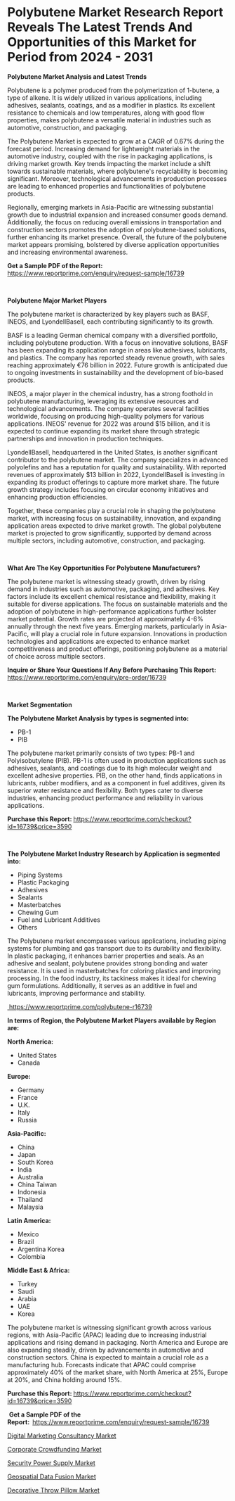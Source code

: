 <p><h1>Polybutene Market Research Report Reveals The Latest Trends And Opportunities of this Market for Period from 2024 - 2031</h1></p><p><strong>Polybutene Market Analysis and Latest Trends</strong></p>
<p><p>Polybutene is a polymer produced from the polymerization of 1-butene, a type of alkene. It is widely utilized in various applications, including adhesives, sealants, coatings, and as a modifier in plastics. Its excellent resistance to chemicals and low temperatures, along with good flow properties, makes polybutene a versatile material in industries such as automotive, construction, and packaging.</p><p>The Polybutene Market is expected to grow at a CAGR of 0.67% during the forecast period. Increasing demand for lightweight materials in the automotive industry, coupled with the rise in packaging applications, is driving market growth. Key trends impacting the market include a shift towards sustainable materials, where polybutene's recyclability is becoming significant. Moreover, technological advancements in production processes are leading to enhanced properties and functionalities of polybutene products. </p><p>Regionally, emerging markets in Asia-Pacific are witnessing substantial growth due to industrial expansion and increased consumer goods demand. Additionally, the focus on reducing overall emissions in transportation and construction sectors promotes the adoption of polybutene-based solutions, further enhancing its market presence. Overall, the future of the polybutene market appears promising, bolstered by diverse application opportunities and increasing environmental awareness.</p></p>
<p><strong>Get a Sample PDF of the Report:&nbsp;</strong> <a href="https://www.reportprime.com/enquiry/request-sample/16739?utm_campaign=1088&utm_medium=2&utm_source=Github&utm_content=ia&utm_term=27112024&utm_id=polybutene">https://www.reportprime.com/enquiry/request-sample/16739</a></p>
<p>&nbsp;</p>
<p><strong>Polybutene Major Market Players</strong></p>
<p><p>The polybutene market is characterized by key players such as BASF, INEOS, and LyondellBasell, each contributing significantly to its growth. </p><p>BASF is a leading German chemical company with a diversified portfolio, including polybutene production. With a focus on innovative solutions, BASF has been expanding its application range in areas like adhesives, lubricants, and plastics. The company has reported steady revenue growth, with sales reaching approximately €76 billion in 2022. Future growth is anticipated due to ongoing investments in sustainability and the development of bio-based products.</p><p>INEOS, a major player in the chemical industry, has a strong foothold in polybutene manufacturing, leveraging its extensive resources and technological advancements. The company operates several facilities worldwide, focusing on producing high-quality polymers for various applications. INEOS' revenue for 2022 was around $15 billion, and it is expected to continue expanding its market share through strategic partnerships and innovation in production techniques.</p><p>LyondellBasell, headquartered in the United States, is another significant contributor to the polybutene market. The company specializes in advanced polyolefins and has a reputation for quality and sustainability. With reported revenues of approximately $13 billion in 2022, LyondellBasell is investing in expanding its product offerings to capture more market share. The future growth strategy includes focusing on circular economy initiatives and enhancing production efficiencies.</p><p>Together, these companies play a crucial role in shaping the polybutene market, with increasing focus on sustainability, innovation, and expanding application areas expected to drive market growth. The global polybutene market is projected to grow significantly, supported by demand across multiple sectors, including automotive, construction, and packaging.</p></p>
<p>&nbsp;</p>
<p><strong>What Are The Key Opportunities For Polybutene Manufacturers?</strong></p>
<p><p>The polybutene market is witnessing steady growth, driven by rising demand in industries such as automotive, packaging, and adhesives. Key factors include its excellent chemical resistance and flexibility, making it suitable for diverse applications. The focus on sustainable materials and the adoption of polybutene in high-performance applications further bolster market potential. Growth rates are projected at approximately 4-6% annually through the next five years. Emerging markets, particularly in Asia-Pacific, will play a crucial role in future expansion. Innovations in production technologies and applications are expected to enhance market competitiveness and product offerings, positioning polybutene as a material of choice across multiple sectors.</p></p>
<p><strong>Inquire or Share Your Questions If Any Before Purchasing This Report:</strong> <a href="https://www.reportprime.com/enquiry/pre-order/16739?utm_campaign=1088&utm_medium=2&utm_source=Github&utm_content=ia&utm_term=27112024&utm_id=polybutene">https://www.reportprime.com/enquiry/pre-order/16739</a></p>
<p>&nbsp;</p>
<p><strong>Market Segmentation</strong></p>
<p><strong>The Polybutene Market Analysis by types is segmented into:</strong></p>
<p><ul><li>PB-1</li><li>PIB</li></ul></p>
<p><p>The polybutene market primarily consists of two types: PB-1 and Polyisobutylene (PIB). PB-1 is often used in production applications such as adhesives, sealants, and coatings due to its high molecular weight and excellent adhesive properties. PIB, on the other hand, finds applications in lubricants, rubber modifiers, and as a component in fuel additives, given its superior water resistance and flexibility. Both types cater to diverse industries, enhancing product performance and reliability in various applications.</p></p>
<p><strong>Purchase this Report:&nbsp;</strong><a href="https://www.reportprime.com/checkout?id=16739&price=3590&utm_campaign=1088&utm_medium=2&utm_source=Github&utm_content=ia&utm_term=27112024&utm_id=polybutene">https://www.reportprime.com/checkout?id=16739&price=3590</a></p>
<p>&nbsp;</p>
<p><strong>The Polybutene Market Industry Research by Application is segmented into:</strong></p>
<p><ul><li>Piping Systems</li><li>Plastic Packaging</li><li>Adhesives</li><li>Sealants</li><li>Masterbatches</li><li>Chewing Gum</li><li>Fuel and Lubricant Additives</li><li>Others</li></ul></p>
<p><p>The Polybutene market encompasses various applications, including piping systems for plumbing and gas transport due to its durability and flexibility. In plastic packaging, it enhances barrier properties and seals. As an adhesive and sealant, polybutene provides strong bonding and water resistance. It is used in masterbatches for coloring plastics and improving processing. In the food industry, its tackiness makes it ideal for chewing gum formulations. Additionally, it serves as an additive in fuel and lubricants, improving performance and stability.</p></p>
<p><a href="https://www.reportprime.com/polybutene-r16739?utm_campaign=1088&utm_medium=2&utm_source=Github&utm_content=ia&utm_term=27112024&utm_id=polybutene">&nbsp;https://www.reportprime.com/polybutene-r16739</a></p>
<p><strong>In terms of Region, the Polybutene Market Players available by Region are:</strong></p>
<p>
    <p> <strong> North America: </strong>
        <ul>
            <li>United States</li>
            <li>Canada</li>
        </ul>
        </p> 
    <p> <strong> Europe: </strong>
        <ul>
            <li>Germany</li>
            <li>France</li>
            <li>U.K.</li>
            <li>Italy</li>
            <li>Russia</li>
        </ul>
        </p> 
    <p> <strong> Asia-Pacific: </strong>
        <ul>
            <li>China</li>
            <li>Japan</li>
            <li>South Korea</li>
            <li>India</li>
            <li>Australia</li>
            <li>China Taiwan</li>
            <li>Indonesia</li>
            <li>Thailand</li>
            <li>Malaysia</li>
        </ul>
        </p> 
    <p> <strong> Latin America: </strong>
        <ul>
            <li>Mexico</li>
            <li>Brazil</li>
            <li>Argentina Korea</li>
            <li>Colombia</li>
        </ul>
        </p> 
    <p> <strong> Middle East & Africa: </strong>
        <ul>
            <li>Turkey</li>
            <li>Saudi</li>
            <li>Arabia</li>
            <li>UAE</li>
            <li>Korea</li>
        </ul>
    </p>
    </p>
<p><p>The polybutene market is witnessing significant growth across various regions, with Asia-Pacific (APAC) leading due to increasing industrial applications and rising demand in packaging. North America and Europe are also expanding steadily, driven by advancements in automotive and construction sectors. China is expected to maintain a crucial role as a manufacturing hub. Forecasts indicate that APAC could comprise approximately 40% of the market share, with North America at 25%, Europe at 20%, and China holding around 15%.</p></p>
<p><strong>Purchase this Report: </strong><a href="https://www.reportprime.com/checkout?id=16739&price=3590&utm_campaign=1088&utm_medium=2&utm_source=Github&utm_content=ia&utm_term=27112024&utm_id=polybutene">https://www.reportprime.com/checkout?id=16739&price=3590</a></p>
<p>&nbsp;<strong>Get a Sample PDF of the Report:&nbsp;&nbsp;</strong><a href="https://www.reportprime.com/enquiry/request-sample/16739?utm_campaign=1088&utm_medium=2&utm_source=Github&utm_content=ia&utm_term=27112024&utm_id=polybutene">https://www.reportprime.com/enquiry/request-sample/16739</a></p>
<p><strong></strong></p>
<p><p><a href="https://issuu.com/reportprime-2/docs/digital-marketing-consultancy-marke_e6d82d45a6a5e4?utm_campaign=1088&utm_medium=2&utm_source=Github&utm_content=ia&utm_term=27112024&utm_id=polybutene">Digital Marketing Consultancy Market</a></p><p><a href="https://www.linkedin.com/pulse/projected-growth-corporate-crowdfunding-market-size-drivers-ejysc?utm_campaign=1088&utm_medium=2&utm_source=Github&utm_content=ia&utm_term=27112024&utm_id=polybutene">Corporate Crowdfunding Market</a></p><p><a href="https://www.linkedin.com/pulse/insights-security-power-supply-market-size-which-expanding-jmzif?utm_campaign=1088&utm_medium=2&utm_source=Github&utm_content=ia&utm_term=27112024&utm_id=polybutene">Security Power Supply Market</a></p><p><a href="https://issuu.com/reportprime-2/docs/geospatial-data-fusion-market-size-_b8862902e5676f?utm_campaign=1088&utm_medium=2&utm_source=Github&utm_content=ia&utm_term=27112024&utm_id=polybutene">Geospatial Data Fusion Market</a></p><p><a href="https://www.linkedin.com/pulse/decorative-throw-pillow-market-industry-landscape-growth-trajectories-gbmnf?utm_campaign=1088&utm_medium=2&utm_source=Github&utm_content=ia&utm_term=27112024&utm_id=polybutene">Decorative Throw Pillow Market</a></p></p>